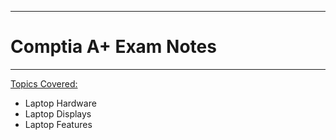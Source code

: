 ------------------------------------
# Comptia A+ Exam Notes
------------------------------------
<u>Topics Covered:</u>

* Laptop Hardware
* Laptop Displays
* Laptop Features
 